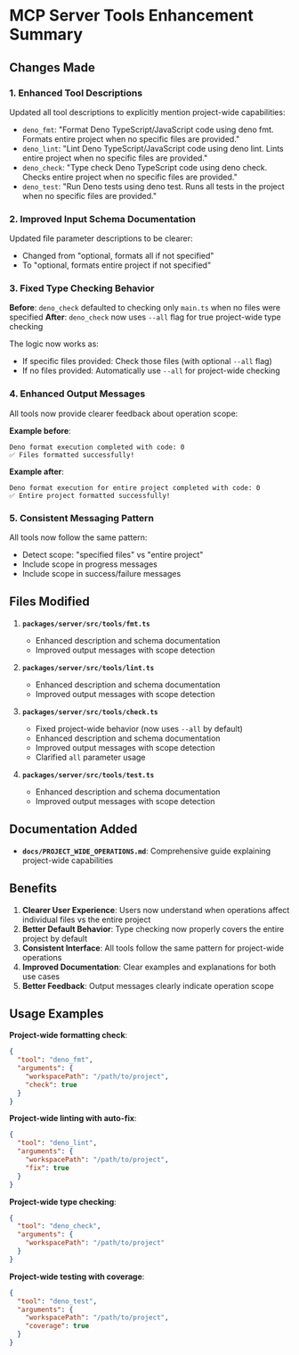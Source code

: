 # MCP Server Tools Enhancement Summary

## Changes Made

### 1. Enhanced Tool Descriptions

Updated all tool descriptions to explicitly mention project-wide capabilities:

- `deno_fmt`: "Format Deno TypeScript/JavaScript code using deno fmt. Formats entire project when no specific files are provided."
- `deno_lint`: "Lint Deno TypeScript/JavaScript code using deno lint. Lints entire project when no specific files are provided."
- `deno_check`: "Type check Deno TypeScript code using deno check. Checks entire project when no specific files are provided."
- `deno_test`: "Run Deno tests using deno test. Runs all tests in the project when no specific files are provided."

### 2. Improved Input Schema Documentation

Updated file parameter descriptions to be clearer:

- Changed from "optional, formats all if not specified"
- To "optional, formats entire project if not specified"

### 3. Fixed Type Checking Behavior

**Before**: `deno_check` defaulted to checking only `main.ts` when no files were specified
**After**: `deno_check` now uses `--all` flag for true project-wide type checking

The logic now works as:

- If specific files provided: Check those files (with optional `--all` flag)
- If no files provided: Automatically use `--all` for project-wide checking

### 4. Enhanced Output Messages

All tools now provide clearer feedback about operation scope:

**Example before**:

```
Deno format execution completed with code: 0
✅ Files formatted successfully!
```

**Example after**:

```
Deno format execution for entire project completed with code: 0  
✅ Entire project formatted successfully!
```

### 5. Consistent Messaging Pattern

All tools now follow the same pattern:

- Detect scope: "specified files" vs "entire project"
- Include scope in progress messages
- Include scope in success/failure messages

## Files Modified

1. **`packages/server/src/tools/fmt.ts`**
   - Enhanced description and schema documentation
   - Improved output messages with scope detection

2. **`packages/server/src/tools/lint.ts`**
   - Enhanced description and schema documentation
   - Improved output messages with scope detection

3. **`packages/server/src/tools/check.ts`**
   - Fixed project-wide behavior (now uses `--all` by default)
   - Enhanced description and schema documentation
   - Improved output messages with scope detection
   - Clarified `all` parameter usage

4. **`packages/server/src/tools/test.ts`**
   - Enhanced description and schema documentation
   - Improved output messages with scope detection

## Documentation Added

- **`docs/PROJECT_WIDE_OPERATIONS.md`**: Comprehensive guide explaining project-wide capabilities

## Benefits

1. **Clearer User Experience**: Users now understand when operations affect individual files vs the entire project
2. **Better Default Behavior**: Type checking now properly covers the entire project by default
3. **Consistent Interface**: All tools follow the same pattern for project-wide operations
4. **Improved Documentation**: Clear examples and explanations for both use cases
5. **Better Feedback**: Output messages clearly indicate operation scope

## Usage Examples

**Project-wide formatting check**:

```json
{
  "tool": "deno_fmt",
  "arguments": {
    "workspacePath": "/path/to/project",
    "check": true
  }
}
```

**Project-wide linting with auto-fix**:

```json
{
  "tool": "deno_lint",
  "arguments": {
    "workspacePath": "/path/to/project",
    "fix": true
  }
}
```

**Project-wide type checking**:

```json
{
  "tool": "deno_check",
  "arguments": {
    "workspacePath": "/path/to/project"
  }
}
```

**Project-wide testing with coverage**:

```json
{
  "tool": "deno_test",
  "arguments": {
    "workspacePath": "/path/to/project",
    "coverage": true
  }
}
```
